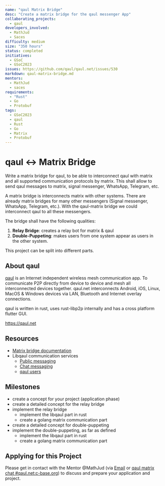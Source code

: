 ```yaml
---
name: "qaul Matrix Bridge"
desc: "Create a matrix bridge for the qaul messenger App"
collaborating_projects:
  - qaul
developers_involved:
  - MathJud
  - Saces
difficulty: medium
size: "350 hours"
status: completed
initiatives:
  - GSoC
  - GSoC2023
issues: https://github.com/qaul/qaul.net/issues/530
markdown: qaul-matrix-bridge.md
mentors:
  - MathJud
  - saces
requirements:
  - "Rust"
  - Go
  - Protobuf
tags:
  - GSoC2023
  - qaul
  - Rust
  - Go
  - Matrix
  - Protobuf
---
```


# qaul <-> Matrix Bridge

Write a matrix bridge for qaul, to be able to interconnect qaul with matrix and all supported communication protocols by matrix. This shall allow to send qaul messages to matrix, signal messenger, WhatsApp, Telegram, etc.

A matrix bridge is interconnects matrix with other systems. There are already matrix bridges for many other messengers (Signal messenger, WhatsApp, Telegram, etc.). With the qaul-matrix bridge we could interconnect qaul to all these messengers.

The bridge shall have the following qualities:

1) **Relay Bridge**: creates a relay bot for matrix & qaul
2) **Double-Puppeting**: makes users from one system appear as users in the other system.

This project can be split into different parts.

## About qaul

[qaul](https://qaul.net) is an Internet independent wireless mesh communication app. To communicate P2P directly from device to device and mesh all interconnected devices together.
qaul.net interconnects Android, iOS, Linux, MacOS & Windows devices via LAN, Bluetooth and Internet overlay connections.

qaul is written in rust, uses rust-libp2p internally and has a cross platform flutter GUI.

<https://qaul.net>

## Resources

* [Matrix bridge documentation](https://matrix.org/bridges/)
* Libqaul communication services
  * [Public messaging](https://github.com/qaul/qaul.net/tree/main/rust/libqaul/src/services/feed)
  * [Chat messaging](https://github.com/qaul/qaul.net/tree/main/rust/libqaul/src/services/chat)
  * [qaul users](https://github.com/qaul/qaul.net/blob/main/rust/libqaul/src/node/user_accounts.rs)

## Milestones

* create a concept for your project (application phase)
* create a detailed concept for the relay bridge
* implement the relay bridge
  * implement the libqaul part in rust
  * create a golang matrix communication part
* create a detailed concept for double-puppeting
* implement the double-puppeting, as far as defined
  * implement the libqaul part in rust
  * create a golang matrix communication part

## Applying for this Project

Please get in contact with the Mentor @MathJud (via [Email](mailto:jud@qaul.net) or [qaul matrix chat #qaul.net:c-base.org](https://matrix.to/#/#qaul.net:c-base.org)) to discuss and prepare your application and project.
